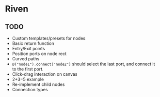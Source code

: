 # Riven

## TODO

- Custom templates/presets for nodes
- Basic return function
- Entry/Exit points
- Position ports on node rect
- Curved paths
- `Ø("node1").connect("node2")` should select the last port, and connect it to the first port.
- Click-drag interaction on canvas
- 2+3=5 example
- Re-implement child nodes
- Connection types
